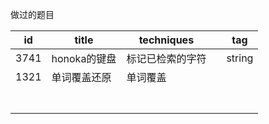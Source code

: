 做过的题目

| id   | title        | techniques       |      | tag    |
| ---- | ------------ | ---------------- | ---- | ------ |
| 3741 | honoka的键盘 | 标记已检索的字符 |      | string |
| 1321 | 单词覆盖还原 | 单词覆盖         |      |        |
|      |              |                  |      |        |
|      |              |                  |      |        |
|      |              |                  |      |        |
|      |              |                  |      |        |
|      |              |                  |      |        |
|      |              |                  |      |        |
|      |              |                  |      |        |

